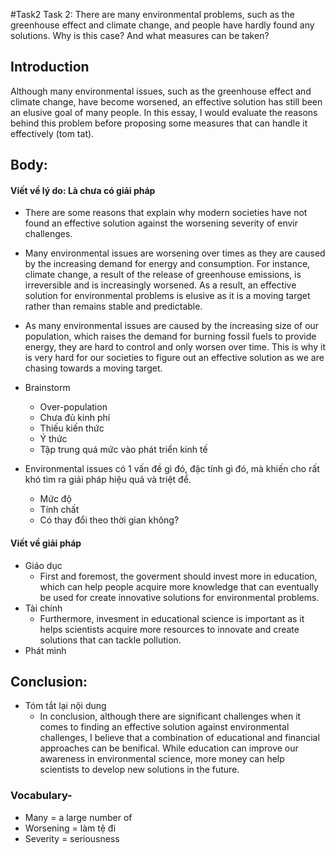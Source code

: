 #Task2
Task 2: There are many environmental problems, such as the greenhouse effect and climate change, and people have hardly found any solutions. Why is this case? And what measures can be taken?

## Introduction
Although many environmental issues, such as the greenhouse effect and climate change, have become worsened, an effective solution has still been an elusive goal of many people. In this essay, I would evaluate the reasons behind this problem before proposing some measures that can handle it effectively (tom tat).


## Body:
#### Viết về lý do: Là chưa có giải pháp


- There are some reasons that explain why modern societies have not found an effective solution against the worsening severity of envir challenges. 

- Many environmental issues are worsening over times as they are caused by the increasing demand for energy and consumption. For instance, climate change, a result of the release of greenhouse emissions, is irreversible and is increasingly worsened. As a result, an effective solution for environmental problems is elusive as it is a moving target rather than remains stable and predictable.


- As many environmental issues are caused by the increasing size of our population, which raises the demand for burning fossil fuels to provide energy, they are hard to control and only worsen over time. This is why it is very hard for our societies to figure out an effective solution as we are chasing towards a moving target.

- Brainstorm
	- Over-population
	- Chưa đủ kinh phí
	- Thiếu kiến thức
	- Ý thức
	- Tập trung quá mức vào phát triển kinh tế


- Environmental issues có 1 vấn đề gì đó, đặc tính gì đó, mà khiến cho rất khó tìm ra giải pháp hiệu quả và triệt để.
	- Mức độ
	- Tính chất
	- Có thay đổi theo thời gian không?


#### Viết về giải pháp
- Giáo dục
	- First and foremost, the goverment should invest more in education, which can help people acquire more knowledge that can eventually be used for create innovative solutions for environmental problems.
- Tài chính
	- Furthermore, invesment in educational science is important as it helps scientists acquire more resources to innovate and create solutions that can tackle pollution.
- Phát mình


## Conclusion:
- Tóm tắt lại nội dung
	- In conclusion, although there are significant challenges when it comes to finding an effective solution against environmental challenges, I believe that a combination of educational and financial approaches can be benifical. While education can improve our awareness in environmental science, more money can help scientists to develop new solutions in the future.
### Vocabulary-
- Many = a large number of
- Worsening = làm tệ đi
- Severity = seriousness